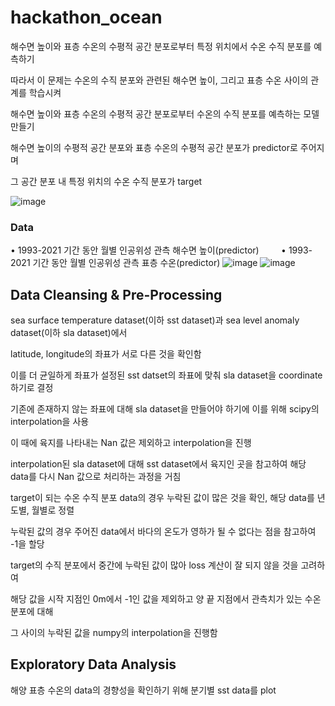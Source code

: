 # hackathon_ocean

해수면 높이와 표층 수온의 수평적 공간 분포로부터 특정 위치에서 수온 수직 분포를 예측하기

따라서 이 문제는 수온의 수직 분포와 관련된 해수면 높이, 그리고 표층 수온 사이의 관계를 학습시켜

해수면 높이와 표층 수온의 수평적 공간 분포로부터 수온의 수직 분포를 예측하는 모델 만들기

해수면 높이의 수평적 공간 분포와 표층 수온의 수평적 공간 분포가 predictor로 주어지며

그 공간 분포 내 특정 위치의 수온 수직 분포가 target

![image](https://user-images.githubusercontent.com/37990408/229995589-b73a6f86-18ff-4232-abd7-3db37968d5ee.png)

### Data 
•	1993-2021 기간 동안 월별 인공위성 관측 해수면 높이(predictor)
&nbsp;&nbsp;&nbsp;&nbsp;&nbsp;&nbsp;&nbsp;&nbsp;•	1993-2021 기간 동안 월별 인공위성 관측 표층 수온(predictor)
![image](https://user-images.githubusercontent.com/37990408/229995754-abbeae8a-3e8c-4ad1-8ba0-6909a2c30a9d.png)
![image](https://user-images.githubusercontent.com/37990408/229995763-ea7ba31a-cf59-4e89-b316-7ba7d9c1c64a.png)

## Data Cleansing & Pre-Processing

sea surface temperature dataset(이하 sst dataset)과 sea level anomaly dataset(이하 sla dataset)에서 

latitude, longitude의 좌표가 서로 다른 것을 확인함 

이를 더 균일하게 좌표가 설정된 sst datset의 좌표에 맞춰 sla dataset을 coordinate하기로 결정

기존에 존재하지 않는 좌표에 대해 sla dataset을 만들어야 하기에 이를 위해 scipy의 interpolation을 사용

이 때에 육지를 나타내는 Nan 값은 제외하고 interpolation을 진행

interpolation된 sla dataset에 대해 sst dataset에서 육지인 곳을 참고하여 해당 data를 다시 Nan 값으로 처리하는 과정을 거침


target이 되는 수온 수직 분포 data의 경우 누락된 값이 많은 것을 확인, 해당 data를 년도별, 월별로 정렬

누락된 값의 경우 주어진 data에서 바다의 온도가 영하가 될 수 없다는 점을 참고하여 -1을 할당

target의 수직 분포에서 중간에 누락된 값이 많아 loss 계산이 잘 되지 않을 것을 고려하여 

해당 값을 시작 지점인 0m에서 -1인 값을 제외하고 양 끝 지점에서 관측치가 있는 수온 분포에 대해

그 사이의 누락된 값을 numpy의 interpolation을 진행함

## Exploratory Data Analysis

해양 표층 수온의 data의 경향성을 확인하기 위해 분기별 sst data를 plot

